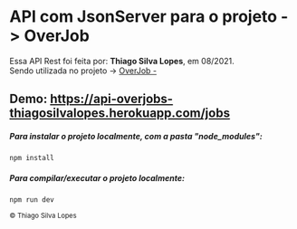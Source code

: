 <!--
<div align="center">
<img src="./ReadMeFiles/app.jpg" align="center">
</div>-->

# API com JsonServer para o projeto -> OverJob

<p>Essa API Rest foi feita por: <strong>Thiago Silva Lopes</strong>, em 08/2021.</br>
Sendo utilizada no projeto -> <a href="">
OverJob - </a>

## Demo: https://api-overjobs-thiagosilvalopes.herokuapp.com/jobs

##### Para instalar o projeto localmente, com a pasta "node_modules":

```
npm install
```

##### Para compilar/executar o projeto localmente:

```
npm run dev
```

<small>© Thiago Silva Lopes </small>
